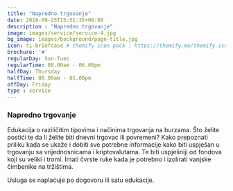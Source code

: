 ```yaml
---
title: "Napredno trgovanje"
date: 2018-09-25T15:51:35+06:00
description : "Napredno trgovanje"
image: images/service/service-4.jpg
bg_image: images/background/page-title.jpg
icon: ti-briefcase # themify icon pack : https://themify.me/themify-icons
brochure: '#'
regularDay: Sun-Tues
regularTime: 08.00am - 06.00pm
halfDay: Thursday
halfTime: 08.00am - 01.00pm
offDay: Friday
type : service
---
```


### Napredno trgovanje

Edukacija o raziličitim tipovima i načinima trgovanja na burzama. Što želite postići te da li želite biti dnevni trgovac ili povremeni?  Kako prepoznati priliku kada se ukaže i dobiti sve potrebne informacije kako biti uspješan u trgovanju sa vrijednosnicama i kriptovalutama. Te biti uspješniji od fondova koji su veliki i tromi. Imati čvrste ruke kada je potrebno i izolirati vanjske čimbenike na tržištima.

Usluga se naplaćuje po dogovoru ili satu edukacije.